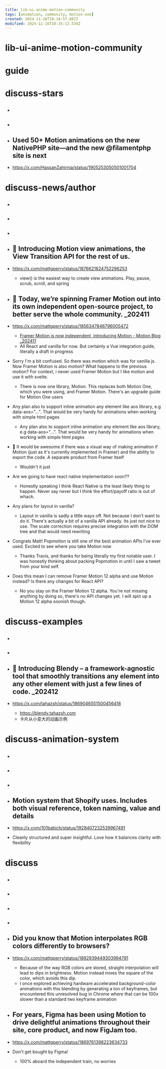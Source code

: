 ```yaml
---
title: lib-ui-anime-motion-community
tags: [animation, community, motion-one]
created: 2024-11-16T10:34:57.687Z
modified: 2024-11-16T10:35:13.534Z
---
```


# lib-ui-anime-motion-community

# guide

# discuss-stars
- ## 

- ## 

- ## Used 50+ Motion animations on the new NativePHP site—and the new @filamentphp site is next
- https://x.com/HassanZahirnia/status/1905253050501001704

# discuss-news/author
- ## 

- ## 

- ## 

- ## 🌰 Introducing Motion view animations, the View Transition API for the rest of us.
- https://x.com/mattgperry/status/1876621824752296253
  - view() is the easiest way to create view animations. Play, pause, scrub, scroll, and spring

- ## 🚀 Today, we’re spinning Framer Motion out into its own independent open-source project, to better serve the whole community. _202411
- https://x.com/mattgperry/status/1856347846796005472
  - [Framer Motion is now independent, introducing Motion - Motion Blog _202411](https://motion.dev/blog/framer-motion-is-now-independent-introducing-motion)
  - All React and vanilla for now. But certainly a Vue integration guide, literally a draft in progress

- Sorry I'm a bit confused. So there was motion which was for vanilla js. Now Framer Motion is also motion? What happens to the previous motion? For context, i never used Framer Motion but I like motion and use it with svelte.
  - There is now one library, Motion. This replaces both Motion One, which you were using, and Framer Motion. There's an upgrade guide for Motion One users

- Any plan also to sopport inline animation any element like aos library, e.g  data-aos="...". That would be very handy for animations when working with simple html pages
  - Any plan also to sopport inline animation any element like aos library, e.g  data-aos="...". That would be very handy for animations when working with simple html pages

- 🛝 It would be awesome if there was a visual way of making animation if Motion (just as it's currently implemented in Framer) and the ability to export the code. A separate product from Framer itself
  - Wouldn't it just

- Are we going to have react native implementation soon??
  - Honestly speaking I think React Native is the least likely thing to happen. Never say never but I think the effort/payoff ratio is out of whack.

- Any plans for layout in vanilla?
  - Layout in vanilla is sadly a little ways off. Not because I don't want to do it. There's actually a bit of a vanilla API already. Its just not nice to use. The scale correction requires precise integration with the DOM tree and that would need rewriting

- Congrats Matt! Popmotion is still one of the best animation APIs I’ve ever used. Excited to see where you take Motion now
  - Thanks Travis, and thanks for being literally my first notable user. I was honestly thinking about packing Popmotion in until I saw a tweet from your kind self.

- Does this mean I can remove Framer Motion 12 alpha and use Motion instead? Is there any changes for React API?
  - No you stay on the Framer Motion 12 alpha. You're not missing anything by doing so, there's no API changes yet. I will spin up a Motion 12 alpha soonish though.
# discuss-examples
- ## 

- ## 

- ## 🚀 Introducing Blendy – a framework-agnostic tool that smoothly transitions any element into any other element with just a few lines of code. _202412
- https://x.com/tahazsh/status/1869046551500456418
  - https://blendy.tahazsh.com
  - 卡片从小变大的动画示例

# discuss-animation-system
- ## 

- ## 

- ## 

- ## Motion system that Shopify uses. Includes both visual reference, token naming, value and details
- https://x.com/101babich/status/1928407232539967491
- Cleanly structured and super insightful. Love how it balances clarity with flexibility

# discuss
- ## 

- ## 

- ## 

- ## 

- ## Did you know that Motion interpolates RGB colors differently to browsers?
- https://x.com/mattgperry/status/1892939449303994791
  - Because of the way RGB colors are stored, straight interpolation will lead to dips in brightness. Motion instead mixes the square of the color, which avoids this dip.
  - I once explored achieving hardware accelerated background-color animations with this blending by generating a ton of keyframes, but encountered this unresolved bug in Chrome where that can be 100x slower than a standard two keyframe animation

- ## For years, Figma has been using Motion to drive delightful animations throughout their site, core product, and now FigJam too.
- https://x.com/mattgperry/status/1869761398223634733
- Don't get bought by Figma!
  - 100% aboard the independent train, no worries
